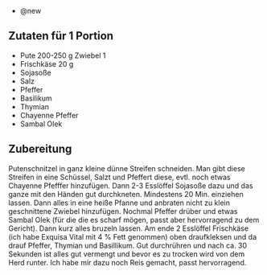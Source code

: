 - @new

## Zutaten für 1 Portion
- Pute 200-250 g
Zwiebel 1
- Frischkäse 20 g
- Sojasoße
- Salz
- Pfeffer
- Basilikum
- Thymian
- Chayenne Pfeffer
- Sambal Olek

## Zubereitung
Putenschnitzel in ganz kleine dünne Streifen schneiden. Man gibt diese Streifen in eine Schüssel, Salzt und Pfeffert diese, evtl. noch etwas Chayenne Pfefffer hinzufügen. Dann 2-3 Esslöffel Sojasoße dazu und das ganze mit den Händen gut durchkneten. Mindestens 20 Min. einziehen lassen.
Dann alles in eine heiße Pfanne und anbraten nicht zu klein geschnittene Zwiebel hinzufügen. Nochmal Pfeffer drüber und etwas Sambal Olek (für die die es scharf mögen, passt aber hervorragend zu dem Gericht). Dann kurz alles bruzeln lassen. Am ende 2 Esslöffel Frischkäse (ich habe Exquisa Vital mit 4 % Fett genommen) oben draufkleksen und da drauf Pfeffer, Thymian und Basillikum. Gut durchrühren und nach ca. 30 Sekunden ist alles gut vermengt und bevor es zu trocken wird von dem Herd runter.
Ich habe mir dazu noch Reis gemacht, passt hervorragend.
